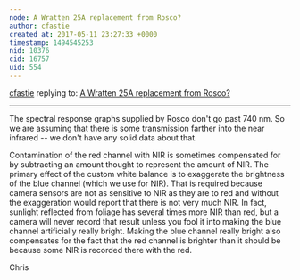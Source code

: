 ```yaml
---
node: A Wratten 25A replacement from Rosco?
author: cfastie
created_at: 2017-05-11 23:27:33 +0000
timestamp: 1494545253
nid: 10376
cid: 16757
uid: 554
---
```




[cfastie](../profile/cfastie) replying to: [A Wratten 25A replacement from Rosco?](../notes/mathew/04-29-2014/a-wratten-25a-replacement-from-rosco)

----
The spectral response graphs supplied by Rosco don't go past 740 nm. So we are assuming that there is some transmission farther into the near infrared -- we don't have any solid data about that. 

Contamination of the red channel with NIR is sometimes compensated for by subtracting an amount thought to represent the amount of NIR. The primary effect of the custom white balance is to exaggerate the brightness of the blue channel (which we use for NIR). That is required because camera sensors are not as sensitive to NIR as they are to red and without the exaggeration would report that there is not very much NIR. In fact, sunlight reflected from foliage has several times more NIR than red, but a camera will never record that result unless you fool it into making the blue channel artificially really bright. Making the blue channel really bright also compensates for the fact that the red channel is brighter than it should be because some NIR is recorded there with the red.

Chris
